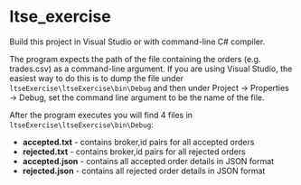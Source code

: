 # ltse_exercise

Build this project in Visual Studio or with command-line C# compiler.

The program expects the path of the file containing the orders (e.g. trades.csv) as a command-line argument. If you are using Visual Studio, the easiest way to do this is to dump the file under `ltseExercise\ltseExercise\bin\Debug` and then under Project -> Properties -> Debug, set the command line argument to be the name of the file. 

After the program executes you will find 4 files in `ltseExercise\ltseExercise\bin\Debug`:

* __accepted.txt__ - contains broker,id pairs for all accepted orders
* __rejected.txt__ - contains broker,id pairs for all rejected orders
* __accepted.json__ - contains all accepted order details in JSON format
* __rejected.json__ - contains all rejected order details in JSON format
